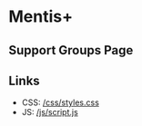 # Mentis+

## Support Groups Page

## Links
- CSS: [/css/styles.css](css/styles.css)
- JS: [/js/script.js](js/script.js)